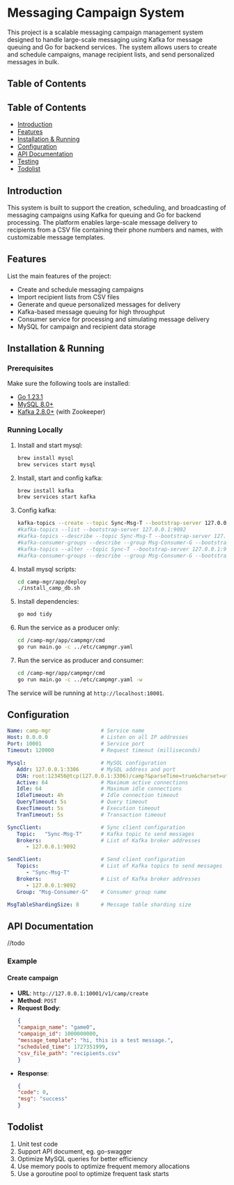 # Messaging Campaign System

This project is a scalable messaging campaign management system designed to handle large-scale messaging using Kafka for message queuing and Go for backend services. The system allows users to create and schedule campaigns, manage recipient lists, and send personalized messages in bulk.

## Table of Contents

## Table of Contents

- [Introduction](#introduction)
- [Features](#features)
- [Installation & Running](#installation--running)
- [Configuration](#Configuration)
- [API Documentation](#api-documentation)
- [Testing](#testing)
- [Todolist](#todolist)



## Introduction

This system is built to support the creation, scheduling, and broadcasting of messaging campaigns using Kafka for queuing and Go for backend processing. The platform enables large-scale message delivery to recipients from a CSV file containing their phone numbers and names, with customizable message templates.


## Features

List the main features of the project:

- Create and schedule messaging campaigns
- Import recipient lists from CSV files
- Generate and queue personalized messages for delivery
- Kafka-based message queuing for high throughput
- Consumer service for processing and simulating message delivery
- MySQL for campaign and recipient data storage

## Installation & Running

### Prerequisites

Make sure the following tools are installed:

- [Go 1.23.1](https://golang.org/doc/install)
- [MySQL 8.0+](https://dev.mysql.com/downloads/mysql/)
- [Kafka 2.8.0+](https://kafka.apache.org/downloads) (with Zookeeper)

### Running Locally

1. Install and start mysql:
    ```bash
    brew install mysql
    brew services start mysql
    ```
2. Install, start and config kafka:
    ```bash
    brew install kafka
    brew services start kafka
3. Config kafka:
     ```bash
     kafka-topics --create --topic Sync-Msg-T --bootstrap-server 127.0.0.1:9092 --partitions 2 --replication-factor 1
     #kafka-topics --list --bootstrap-server 127.0.0.1:9092
     #kafka-topics --describe --topic Sync-Msg-T --bootstrap-server 127.0.0.1:9092
     #kafka-consumer-groups --describe --group Msg-Consumer-G --bootstrap-server 127.0.0.1:9092
     #kafka-topics --alter --topic Sync-T --bootstrap-server 127.0.0.1:9092 --partitions 4
     #kafka-consumer-groups --describe --group Msg-Consumer-G --bootstrap-server 127.0.0.1:9092
4. Install mysql scripts:
    ```bash
    cd camp-mgr/app/deploy
    ./install_camp_db.sh
    ```
   
5. Install dependencies:
    ```bash
    go mod tidy
    ```   

6. Run the service as a producer only:
    ```bash
    cd /camp-mgr/app/campmgr/cmd
    go run main.go -c ../etc/campmgr.yaml
    ```
7. Run the service as producer and consumer:
    ```bash
    cd /camp-mgr/app/campmgr/cmd
    go run main.go -c ../etc/campmgr.yaml -w
    ```

The service will be running at `http://localhost:10001`.

## Configuration

```yaml
Name: camp-mgr                # Service name
Host: 0.0.0.0                 # Listen on all IP addresses
Port: 10001                   # Service port
Timeout: 120000               # Request timeout (milliseconds)

Mysql:                        # MySQL configuration
   Addr: 127.0.0.1:3306       # MySQL address and port
   DSN: root:123456@tcp(127.0.0.1:3306)/camp?&parseTime=true&charset=utf8mb4  # Data source name
   Active: 64                 # Maximum active connections
   Idle: 64                   # Maximum idle connections
   IdleTimeout: 4h            # Idle connection timeout
   QueryTimeout: 5s           # Query timeout
   ExecTimeout: 5s            # Execution timeout
   TranTimeout: 5s            # Transaction timeout

SyncClient:                   # Sync client configuration
   Topic:   "Sync-Msg-T"      # Kafka topic to send messages
   Brokers:                   # List of Kafka broker addresses
      - 127.0.0.1:9092

SendClient:                   # Send client configuration
   Topics:                    # List of Kafka topics to send messages
      - "Sync-Msg-T"
   Brokers:                   # List of Kafka broker addresses
      - 127.0.0.1:9092
   Group: "Msg-Consumer-G"    # Consumer group name

MsgTableShardingSize: 8       # Message table sharding size
```

## API Documentation
//todo

### Example

#### Create campaign

- **URL**: `http://127.0.0.1:10001/v1/camp/create`
- **Method**: `POST`
- **Request Body**:
    ```json
    {
    "campaign_name": "game0",
    "campaign_id": 1000000000,
    "message_template": "hi, this is a test message.",
    "scheduled_time": 1727351999,
    "csv_file_path": "recipients.csv"
    }
    ```
- **Response**:
    ```json
    {
    "code": 0,
    "msg": "success"
    }
    ```

## Todolist
1. Unit test code 
2. Support API document, eg. go-swagger
3. Optimize MySQL queries for better efficiency
4. Use memory pools to optimize frequent memory allocations
5. Use a goroutine pool to optimize frequent task starts

